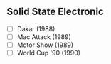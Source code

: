 ## Solid State Electronic
- [ ] Dakar (1988)
- [ ] Mac Attack (1989)
- [ ] Motor Show (1989)
- [ ] World Cup '90 (1990)
